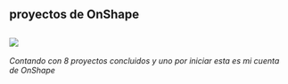 ## proyectos de OnShape

![](https://github.com/Samael696/3D/blob/main/images/Captura%20de%20pantalla%20de%202022-01-20%2011-57-39.png?raw=true)
------

*Contando con 8 proyectos concluidos y uno por iniciar esta es mi cuenta de OnShape*





























































































